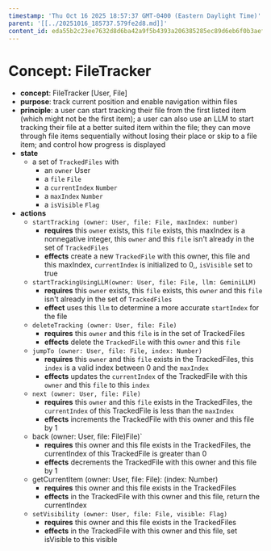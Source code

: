 ```yaml
---
timestamp: 'Thu Oct 16 2025 18:57:37 GMT-0400 (Eastern Daylight Time)'
parent: '[[../20251016_185737.579fe2d8.md]]'
content_id: eda55b2c23ee7632d8d6ba42a9f5b4393a206385285ec89d6eb6f0b3aef67908
---
```


# Concept: FileTracker

* **concept**: FileTracker \[User, File]
* **purpose**: track current position and enable navigation within files
* **principle**: a user can start tracking their file from the first listed item (which might not be the first item); a user can also use an LLM to start tracking their file at a better suited item within the file; they can move through file items sequentially without losing their place or skip to a file item; and control how progress is displayed
* **state**
  * a set of `TrackedFiles` with
    * an `owner` User
    * a `file` `File`
    * a `currentIndex` `Number`
    * a `maxIndex` `Number`
    * a `isVisible` `Flag`
* **actions**
  * `startTracking (owner: User, file: File, maxIndex: number)`
    * **requires** this `owner` exists, this `file` exists, this maxIndex is a nonnegative integer, this `owner` and this `file` isn't already in the set of `TrackedFiles`
    * **effects** create a new `TrackedFile` with this owner, this file and this maxIndex, `currentIndex` is initialized to 0,, `isVisible` set to true
  * `startTrackingUsingLLM(owner: User, file: File, llm: GeminiLLM)`
    * **requires** this `owner` exists, this `file` exists, this `owner` and this `file` isn't already in the set of `TrackedFiles`
    * **effect** uses this `llm` to determine a more accurate `startIndex` for the file
  * `deleteTracking (owner: User, file: File)`
    * **requires** this `owner` and this `file` is in the set of TrackedFiles
    * **effects** delete the `TrackedFile` with this `owner` and this `file`
  * `jumpTo (owner: User, file: File, index: Number)`
    * **requires** this `owner` and this `file` exists in the TrackedFiles, this `index` is a valid index between 0 and the `maxIndex`
    * **effects** updates the `currentIndex` of the TrackedFile with this `owner` and this `file` to this `index`
  * `next (owner: User, file: File)`
    * **requires** this `owner` and this `file` exists in the TrackedFiles, the `currentIndex` of this TrackedFile is less than the `maxIndex`
    * **effects** increments the TrackedFile with this owner and this file by 1
  * back (owner: User, file: File)File)\`
    * **requires** this owner and this file exists in the TrackedFiles, the currentIndex of this TrackedFile is greater than 0
    * **effects** decrements the TrackedFile with this owner and this file by 1
  * getCurrentItem (owner: User, file: File): (index: Number)
    * **requires** this owner and this file exists in the TrackedFiles
    * **effects** in the TrackedFile with this owner and this file, return the currentIndex
  * `setVisibility (owner: User, file: File, visible: Flag)`
    * **requires** this owner and this file exists in the TrackedFiles
    * **effects** in the TrackedFile with this owner and this file, set isVisible to this visible
